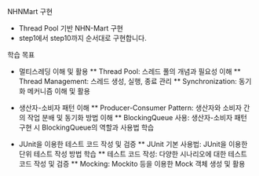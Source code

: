 NHNMart 구현

* Thread Pool 기반 NHN-Mart 구현
* step1에서 step10까지 순서대로 구현합니다.

학습 목표

* 멀티스레딩 이해 및 활용
** Thread Pool: 스레드 풀의 개념과 필요성 이해
** Thread Management: 스레드 생성, 실행, 종료 관리
** Synchronization: 동기화 메커니즘 이해 및 활용

* 생산자-소비자 패턴 이해
** Producer-Consumer Pattern: 생산자와 소비자 간의 작업 분배 및 동기화 방법 이해
** BlockingQueue 사용: 생산자-소비자 패턴 구현 시 BlockingQueue의 역할과 사용법 학습

* JUnit을 이용한 테스트 코드 작성 및 검증
** JUnit 기본 사용법: JUnit을 이용한 단위 테스트 작성 방법 학습
** 테스트 코드 작성: 다양한 시나리오에 대한 테스트 코드 작성 및 검증
** Mocking: Mockito 등을 이용한 Mock 객체 생성 및 활용
